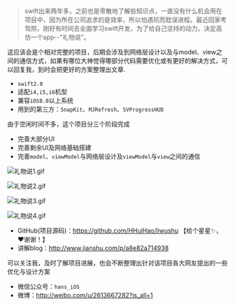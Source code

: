 >swift出来两年多，之前也是零散地了解些知识点，一直没有什么机会用在项目中，因为所在公司追求的是效率，所以怕遇坑而耽误进程。最近回家考驾照，刚好有时间去全面学习swift开发，为了给自己坚持的动力，决定高仿一个app--"礼物说"。

这应该会是个相对完整的项目，后期会涉及到网络层设计以及与model、view之间的通信方式，如果有哪位大神觉得哪部分代码需要优化或有更好的解决方式，可以回复我，到时会把更好的方案整理出文章.

- `swift2.0`
- 适配`i4,i5,i6`机型
- 兼容`iOS8.0`以上系统
- 用到的第三方：`SnapKit`、`MJRefresh`、`SVProgressHUD`

由于空闲时间不多，这个项目分三个阶段完成
- 完善大部分UI
- 完善剩余UI及网络基础搭建
- 完善`model`、`viewModel`与网络层设计及`viewModel`与`view`之间的通信


![礼物说1.gif](http://upload-images.jianshu.io/upload_images/295346-d678e46307596ba5.gif?imageMogr2/auto-orient/strip)

![礼物说2.gif](http://upload-images.jianshu.io/upload_images/295346-c89586bfbdc22b63.gif?imageMogr2/auto-orient/strip)

![礼物说3.gif](http://upload-images.jianshu.io/upload_images/295346-f09731bb11e3dc52.gif?imageMogr2/auto-orient/strip)

![礼物说4.gif](http://upload-images.jianshu.io/upload_images/295346-ea01267a310ff76f.gif?imageMogr2/auto-orient/strip)

- GitHub(项目源码)：https://github.com/HHuiHao/liwushu 【给个星星✨，❤谢谢！】
- 讲解blog：http://www.jianshu.com/p/a8e82a714938

可以关注我，及时了解项目进展，也会不断整理出针对该项目各大网友提出的一些优化与设计方案

- 微信公众号：`hans_iOS`
- 微博：http://weibo.com/u/2613667282?is_all=1


